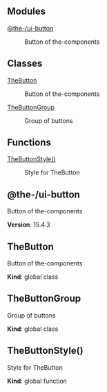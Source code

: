 <!--- Code generated by @the-/script-doc. DO NOT EDIT. -->

## Modules

<dl>
<dt><a href="#module_@the-/ui-button">@the-/ui-button</a></dt>
<dd><p>Button of the-components</p>
</dd>
</dl>

## Classes

<dl>
<dt><a href="#TheButton">TheButton</a></dt>
<dd><p>Button of the-components</p>
</dd>
<dt><a href="#TheButtonGroup">TheButtonGroup</a></dt>
<dd><p>Group of buttons</p>
</dd>
</dl>

## Functions

<dl>
<dt><a href="#TheButtonStyle">TheButtonStyle()</a></dt>
<dd><p>Style for TheButton</p>
</dd>
</dl>

<a name="module_@the-/ui-button"></a>

## @the-/ui-button
Button of the-components

**Version**: 15.4.3  
<a name="TheButton"></a>

## TheButton
Button of the-components

**Kind**: global class  
<a name="TheButtonGroup"></a>

## TheButtonGroup
Group of buttons

**Kind**: global class  
<a name="TheButtonStyle"></a>

## TheButtonStyle()
Style for TheButton

**Kind**: global function
